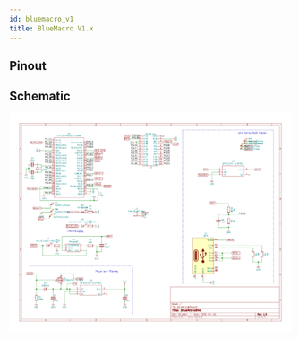 ```yaml
---
id: bluemacro_v1
title: BlueMacro V1.x
---
```


## Pinout

## Schematic

![img](../static/img/schematic_bluemicro840_1.0.png)
